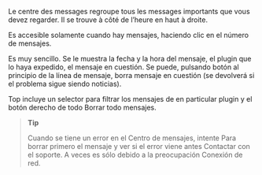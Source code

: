 Le centre des messages regroupe tous les messages importants que vous
devez regarder. Il se trouve à côté de l’heure en haut à droite.

Es accesible solamente cuando hay mensajes, haciendo clic en el número de mensajes.

Es muy sencillo. Se le muestra la fecha y la hora del mensaje, el
plugin que lo haya expedido, el mensaje en cuestión. Se puede, pulsando
botón al principio de la línea de mensaje, borra
mensaje en cuestión (se devolverá si el problema sigue siendo
noticias).

Top incluye un selector para filtrar los mensajes de
en particular plugin y el botón derecho de todo Borrar todo
mensajes.

> **Tip**
>
> Cuando se tiene un error en el Centro de mensajes, intente
> Para borrar primero el mensaje y ver si el error viene antes
> Contactar con el soporte. A veces es sólo debido a la preocupación
> Conexión de red.
